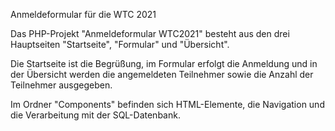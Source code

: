 Anmeldeformular für die WTC 2021

Das PHP-Projekt "Anmeldeformular WTC2021" besteht aus den drei Hauptseiten "Startseite", "Formular" und "Übersicht".

Die Startseite ist die Begrüßung, im Formular erfolgt die Anmeldung und in der Übersicht werden die angemeldeten Teilnehmer sowie die Anzahl der Teilnehmer ausgegeben.

Im Ordner "Components" befinden sich HTML-Elemente, die Navigation und die Verarbeitung mit der SQL-Datenbank.
